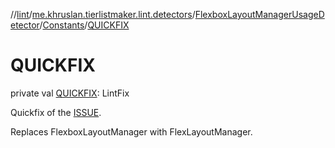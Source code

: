 //[lint](../../../../index.md)/[me.khruslan.tierlistmaker.lint.detectors](../../index.md)/[FlexboxLayoutManagerUsageDetector](../index.md)/[Constants](index.md)/[QUICKFIX](-q-u-i-c-k-f-i-x.md)

# QUICKFIX

private val [QUICKFIX](-q-u-i-c-k-f-i-x.md): LintFix

Quickfix of the [ISSUE](-i-s-s-u-e.md).

Replaces FlexboxLayoutManager with FlexLayoutManager.
